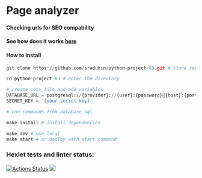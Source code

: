 # Page analyzer
#### Checking urls for SEO compability

#### See how does it works [here](https://python-project-83-production-a375.up.railway.app/)

#### How to install
```python
git clone https://github.com/sraduhin/python-project-83.git # clone repo

cd python-project-83 # enter the directory

# create .env file and add variables
DATABASE_URL = postgresql://{provider}://{user}:{password}@{host}:{port}/{db}
SECRET_KEY = '{your secret key}'

# run commands from database.sql

make install # install dependencies

make dev # use local
make start # or deploy with start command
```

### Hexlet tests and linter status:
[![Actions Status](https://github.com/sraduhin/python-project-83/workflows/hexlet-check/badge.svg)](https://github.com/sraduhin/python-project-83/actions)
<a href="https://codeclimate.com/github/sraduhin/python-project-83/maintainability"><img src="https://api.codeclimate.com/v1/badges/8c1f3faaf0ff8f31d64f/maintainability" /></a>
